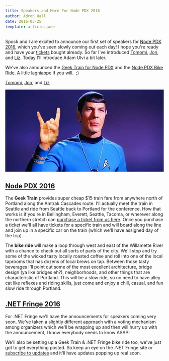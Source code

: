 ```yaml
---
title: Speakers and More For Node PDX 2016
author: Adron Hall
date: 2016-05-25
template: article.jade
---
```


Spock and I are excited to announce our first set of speakers for <a href="http://nodepdx.org/" target="_blank">Node PDX 2016</a>, which you've seen slowly coming out each day! I hope you're ready and have your <a href="http://nodepdx.org/#tickets" target="_blank">tickets</a> bought already. So far I've introduced [Tomomi](http://blog.adron.me/articles/node-pdx-2016-speaker-tomomi-imura/), [Jon](http://blog.adron.me/articles/node-pdx-2016-speaker-jonny-oropeza/), and [Liz](http://blog.adron.me/articles/node-pdx-2016-speaker-liz-abinante/). Today I'll introduce Adam Ulvi a bit later.

We've also announced the <a href="http://nodepdx.org/lagniappe.html#geektrain" target="_blank">Geek Train for Node PDX</a> and the <a href="http://nodepdx.org/lagniappe.html#bikes" target="_blank">Node PDX Bike Ride</a>. A little <a href="http://www.merriam-webster.com/dictionary/lagniappe" target="_blank">lagniappe</a> if you will.  ;)

[Tomomi](http://blog.adron.me/articles/node-pdx-2016-speaker-tomomi-imura/), [Jon](http://blog.adron.me/articles/node-pdx-2016-speaker-jonny-oropeza/), and [Liz]() 

![Spock](spock-horns.jpg)

<span class="more"></span>

<h2><a href="http://nodepdx.org/" target="_blank">Node PDX 2016</a></h2>

The <strong>Geek Train</strong> provides super cheap $15 train fare from anywhere north of Portland along the Amtrak Cascades route. I'll actually meet the train in Seattle and ride from Seattle back to Portland for the conference. How that works is if you're in Bellingham, Everett, Seattle, Tacoma, or wherever along the northern stretch can <a href="https://ti.to/nodepdx/nodepdx-2016/with/gl6purbdlmo" target="_blank">purchase a ticket from us here</a>. Once you purchase a ticket we'll all have tickets for a specific train and will board along the line and join up in a specific car on the train (which we'll have assigned day of the trip).

The <strong>bike ride</strong> will make a loop through west and east of the Willamette River with a chance to check out all sorts of parts of the city. We'll stop and try some of the wicked tasty locally roasted coffee and roll into one of the local taprooms that has dozens of local brews on tap. Between those tasty beverages I'll point out some of the most excellent architecture, bridge design (ya like bridges eh?), neighborhoods, and other things that are characteristic of Portland. This will be a slow ride, so no need to have alley cat like reflexes and riding skills, just come and enjoy a chill, casual, and fun slow ride through Portland.

<h2><a href="http://dotnetfringe.org/" target="_blank">.NET Fringe 2016</a></h2>

For .NET Fringe we'll have the announcements for speakers coming very soon. We've taken a slightly different approach with a voting mechanism among organizers which we'll be wrapping up and then will hurry up with the announcement, I know everybody needs to know ASAP!

We'll also be setting up a Geek Train &amp; .NET Fringe bike ride too, we've just got to get everything posted. So keep an eye on the .NET Fringe site or <a href="http://dotnetfringe.org/#signup" target="_blank">subscribe to updates</a> and it'll have updates popping up real soon.
